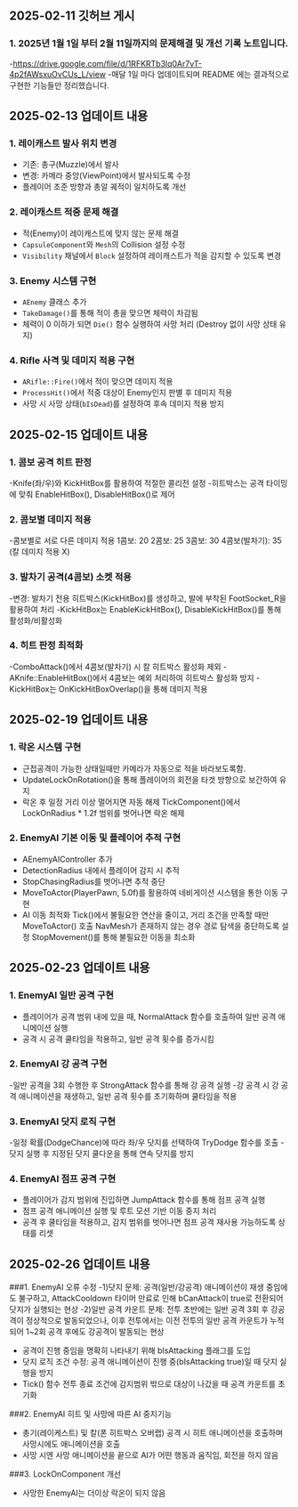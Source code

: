 ## 2025-02-11 깃허브 게시

### 1. 2025년 1월 1일 부터 2월 11일까지의 문제해결 및 개선 기록 노트입니다.
-https://drive.google.com/file/d/1RFKRTb3lq0Ar7vT-4p2fAWsxuOvCUs_L/view
-매달 1일 마다 업데이트되며 README 에는 결과적으로 구현한 기능들만 정리했습니다.

## 2025-02-13 업데이트 내용

### 1. 레이캐스트 발사 위치 변경
- 기존: 총구(Muzzle)에서 발사  
- 변경: 카메라 중앙(ViewPoint)에서 발사되도록 수정
- 플레이어 조준 방향과 총알 궤적이 일치하도록 개선

### 2. 레이캐스트 적중 문제 해결
- 적(Enemy)이 레이캐스트에 맞지 않는 문제 해결
- `CapsuleComponent`와 `Mesh`의 Collision 설정 수정
 - `Visibility` 채널에서 `Block` 설정하여 레이캐스트가 적을 감지할 수 있도록 변경  

### 3. Enemy 시스템 구현
- `AEnemy` 클래스 추가  
- `TakeDamage()`를 통해 적이 총을 맞으면 체력이 차감됨  
- 체력이 0 이하가 되면 `Die()` 함수 실행하여 사망 처리 (Destroy 없이 사망 상태 유지)  

### 4. Rifle 사격 및 데미지 적용 구현
- `ARifle::Fire()`에서 적이 맞으면 데미지 적용  
- `ProcessHit()`에서 적중 대상이 Enemy인지 판별 후 데미지 적용
- 사망 시 사망 상태(`bIsDead`)를 설정하여 후속 데미지 적용 방지

## 2025-02-15 업데이트 내용

### 1. 콤보 공격 히트 판정
-Knife(좌/우)와 KickHitBox를 활용하여 적절한 콜리전 설정
-히트박스는 공격 타이밍에 맞춰 EnableHitBox(), DisableHitBox()로 제어

### 2. 콤보별 데미지 적용
-콤보별로 서로 다른 데미지 적용
1콤보: 20
2콤보: 25
3콤보: 30
4콤보(발차기): 35 (칼 데미지 적용 X)

### 3. 발차기 공격(4콤보) 소켓 적용
-변경: 발차기 전용 히트박스(KickHitBox)를 생성하고, 발에 부착된 FootSocket_R을 활용하여 처리
-KickHitBox는 EnableKickHitBox(), DisableKickHitBox()를 통해 활성화/비활성화

### 4. 히트 판정 최적화
-ComboAttack()에서 4콤보(발차기) 시 칼 히트박스 활성화 제외
-AKnife::EnableHitBox()에서 4콤보는 예외 처리하여 히트박스 활성화 방지
-KickHitBox는 OnKickHitBoxOverlap()을 통해 데미지 적용

## 2025-02-19 업데이트 내용

### 1. 락온 시스템 구현
- 근접공격이 가능한 상태일때만 카메라가 자동으로 적을 바라보도록함.
- UpdateLockOnRotation()을 통해 플레이어의 회전을 타겟 방향으로 보간하여 유지
- 락온 후 일정 거리 이상 멀어지면 자동 해제 TickComponent()에서 LockOnRadius * 1.2f 범위를 벗어나면 락온 해제

### 2. EnemyAI 기본 이동 및 플레이어 추적 구현
- AEnemyAIController 추가
- DetectionRadius 내에서 플레이어 감지 시 추적
- StopChasingRadius를 벗어나면 추적 중단
- MoveToActor(PlayerPawn, 5.0f)를 활용하여 네비게이션 시스템을 통한 이동 구현
- AI 이동 최적화
Tick()에서 불필요한 연산을 줄이고, 거리 조건을 만족할 때만 MoveToActor() 호출
NavMesh가 존재하지 않는 경우 경로 탐색을 중단하도록 설정
StopMovement()를 통해 불필요한 이동을 최소화

## 2025-02-23 업데이트 내용

### 1. EnemyAI 일반 공격 구현
- 플레이어가 공격 범위 내에 있을 때, NormalAttack 함수를 호출하여 일반 공격 애니메이션 실행
- 공격 시 공격 쿨타임을 적용하고, 일반 공격 횟수를 증가시킴

### 2. EnemyAI 강 공격 구현
-일반 공격을 3회 수행한 후 StrongAttack 함수를 통해 강 공격 실행
-강 공격 시 강 공격 애니메이션을 재생하고, 일반 공격 횟수를 초기화하며 쿨타임을 적용

### 3. EnemyAI 닷지 로직 구현
-일정 확률(DodgeChance)에 따라 좌/우 닷지를 선택하여 TryDodge 함수를 호출
-닷지 실행 후 지정된 닷지 쿨다운을 통해 연속 닷지를 방지

### 4. EnemyAI 점프 공격 구현
- 플레이어가 감지 범위에 진입하면 JumpAttack 함수를 통해 점프 공격 실행
- 점프 공격 애니메이션 실행 및 루트 모션 기반 이동 중지 처리
- 공격 후 쿨타임을 적용하고, 감지 범위를 벗어나면 점프 공격 재사용 가능하도록 상태를 리셋

## 2025-02-26 업데이트 내용

###1. EnemyAI 오류 수정
-1)닷지 문제: 공격(일반/강공격) 애니메이션이 재생 중임에도 불구하고, AttackCooldown 타이머 만료로 인해 bCanAttack이 true로 전환되어 닷지가 실행되는 현상
-2)일반 공격 카운트 문제: 전투 초반에는 일반 공격 3회 후 강공격이 정상적으로 발동되었으나, 이후 전투에서는 이전 전투의 일반 공격 카운트가 누적되어 1~2회 공격 후에도 강공격이 발동되는 현상

- 공격이 진행 중임을 명확히 나타내기 위해 bIsAttacking 플래그를 도입
- 닷지 로직 조건 수정: 공격 애니메이션이 진행 중(bIsAttacking true)일 때 닷지 실행을 방지
- Tick() 함수 전투 종료 조건에 감지범위 밖으로 대상이 나갔을 때 공격 카운트를 초기화

###2. EnemyAI 히트 및 사망에 따른 AI 중지기능
- 총기(레이케스트) 및 칼(폰 히트박스 오버랩) 공격 시 히트 애니메이션을 호출하며 사망시에도 애니메이션을 호출
- 사망 시엔 사망 애니메이션을 끝으로 AI가 어떤 행동과 움직임, 회전을 하지 않음

###3. LockOnComponent 개선
- 사망한 EnemyAI는 더이상 락온이 되지 않음